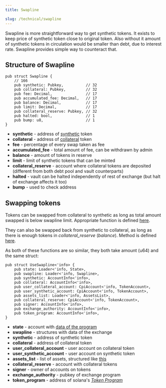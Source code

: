 ```yaml
---
title: Swapline

slug: /technical/swapline
---
```


Swapline is more straightforward way to get synthetic tokens. It exists to keep price of synthetic token close to original token. Also without it amount of synthetic tokens in circulation would be smaller than debt, due to interest rate. Swapline provides simple way to counteract that.

## Structure of Swapline

    pub struct Swapline {
        // 166
        pub synthetic: Pubkey,          // 32
        pub collateral: Pubkey,         // 32
        pub fee: Decimal,               // 17
        pub accumulated_fee: Decimal,   // 17
        pub balance: Decimal,           // 17
        pub limit: Decimal,             // 17
        pub collateral_reserve: Pubkey, // 32
        pub halted: bool,               // 1
        pub bump: u8,                   // 1
    }

- **synthetic** - address of [synthetic](/docs/technical/state#synthetic-asset) token
- **collateral** - address of [collateral](/docs/technical/state#collateral-asset) token
- **fee** - percentage of every swap taken as fee
- **accumulated_fee** - total amount of fee, can be withdrawn by admin
- **balance** - amount of tokens in reserve
- **limit** - limit of synthetic tokens that can be minted
- **collateral_reserve** - account where collateral tokens are deposited (different from both debt pool and vault counterparts)
- **halted** - vault can be halted independently of rest of exchange (but halt of exchange affects it too)
- **bump** - used to check address

## Swapping tokens

Tokens can be swapped from collateral to synthetic as long as total amount swapped is below swapline limit. Appropriate function is defined [here](https://github.com/Synthetify/synthetify-protocol/blob/c7c309d4b6c393018477e03cfafce6df9414e86f/programs/exchange/src/lib.rs#L1633-L1691).

They can also be swapped back from synthetic to collateral, as long as there is enough tokens in *collateral_reserve* (_balance_). Method is defined [here](https://github.com/Synthetify/synthetify-protocol/blob/acbb2260c3eaee568e1f328c01db7c64fe868aae/programs/exchange/src/lib.rs#L1692-L1748).

As both of these functions are so similar, they both take amount (u64) and the same struct: 

    pub struct UseSwapline<'info> {
        pub state: Loader<'info, State>,
        pub swapline: Loader<'info, Swapline>,
        pub synthetic: AccountInfo<'info>,
        pub collateral: AccountInfo<'info>,
        pub user_collateral_account: CpiAccount<'info, TokenAccount>,
        pub user_synthetic_account: CpiAccount<'info, TokenAccount>,
        pub assets_list: Loader<'info, AssetsList>,
        pub collateral_reserve: CpiAccount<'info, TokenAccount>,
        pub signer: AccountInfo<'info>,
        pub exchange_authority: AccountInfo<'info>,
        pub token_program: AccountInfo<'info>,
    }

  * **state** - account with [data of the program](/docs/technical/state)
  * **swapline** - structures with data of the exchange
  * **synthetic** - address of synthetic token
  * **collateral** - address of collateral token
  * **user_collateral_account** - user account on collateral token
  * **user_synthetic_account** - user account on synthetic token
  * **assets_list** - list of assets, structured like [this](/docs/technical/state#assetslist-structure)
  * **collateral_reserve** - account with collateral tokens
  * **signer** - owner of accounts on tokens
  * **exchange_authority** - pubkey of exchange program
  * **token_program** - address of solana's [_Token Program_](https://spl.solana.com/token)
